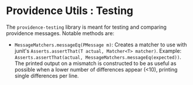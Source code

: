 Providence Utils : Testing
==========================

The `providence-testing` library is meant for testing and comparing providence
messages. Notable methods are:

* `MessageMatchers.messageEq(PMessage m)`: Creates a matcher to use with
  junit's `Asserts.assertThat(T actual, Matcher<T> matcher)`. Example:
  `Asserts.assertThat(actual, MessageMatchers.messageEq(expected))`. The
  printed output on a mismatch is constructed to be as useful as possible
  when a lower number of differences appear (<10), printing single differences
  per line.
